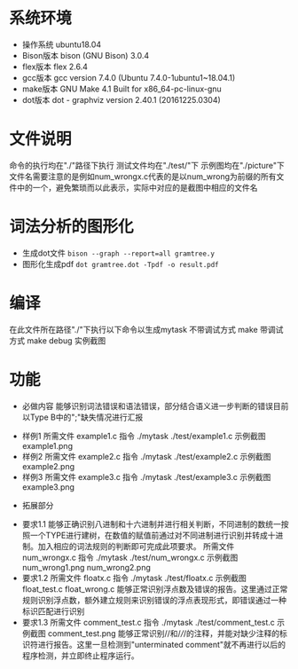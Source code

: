 # 系统环境
- 操作系统 ubuntu18.04
- Bison版本 bison (GNU Bison) 3.0.4
- flex版本 flex 2.6.4
- gcc版本 gcc version 7.4.0 (Ubuntu 7.4.0-1ubuntu1~18.04.1)
- make版本 GNU Make 4.1 Built for x86_64-pc-linux-gnu
- dot版本 dot - graphviz version 2.40.1 (20161225.0304)

# 文件说明
命令的执行均在"./"路径下执行
测试文件均在"./test/"下
示例图均在"./picture"下
文件名需要注意的是例如num_wrongx.c代表的是以num_wrong为前缀的所有文件中的一个，避免繁琐而以此表示，实际中对应的是截图中相应的文件名


# 词法分析的图形化
- 生成dot文件 
`bison --graph --report=all gramtree.y`
- 图形化生成pdf
`dot gramtree.dot -Tpdf -o result.pdf`

# 编译
在此文件所在路径"./"下执行以下命令以生成mytask
不带调试方式 make
带调试方式 make debug
实例截图

# 功能
- 必做内容
能够识别词法错误和语法错误，部分结合语义进一步判断的错误目前以Type B中的";"缺失情况进行汇报
* 样例1
所需文件 example1.c
指令 ./mytask ./test/example1.c
示例截图 example1.png
* 样例2
所需文件 example2.c
指令 ./mytask ./test/example2.c
示例截图 example2.png
* 样例3
所需文件 example3.c
指令 ./mytask ./test/example3.c
示例截图 example3.png

- 拓展部分
* 要求1.1
能够正确识别八进制和十六进制并进行相关判断，不同进制的数统一按照一个TYPE进行建树，在数值的赋值前通过对不同进制进行识别并转成十进制。加入相应的词法规则的判断即可完成此项要求。
所需文件 num_wrongx.c
指令 ./mytask ./test/num_wrongx.c
示例截图 num_wrong1.png num_wrong2.png
* 要求1.2
所需文件 floatx.c
指令 ./mytask ./test/floatx.c
示例截图 float_test.c float_wrong.c
能够正常识别浮点数及错误的报告。这里通过正常规则识别浮点数，额外建立规则来识别错误的浮点表现形式，即错误通过一种标识匹配进行识别
* 要求1.3
所需文件 comment_test.c
指令 ./mytask ./test/comment_test.c
示例截图 comment_test.png
能够正常识别//和/*/*/的注释，并能对缺少注释的标识符进行报告。这里一旦检测到"unterminated comment"就不再进行以后的程序检测，并立即终止程序运行。




